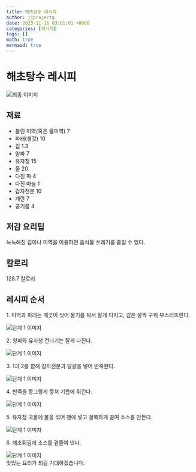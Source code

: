 ```yaml
---
title: 해초탕수 레시피
author: jjprojectg
date: 2023-11-16 03:01:01 +0000
categories: [레시피]
tags: []
math: true
mermaid: true
---
```

<meta name="og:type" content="website"/>
<meta charset="UTF-8"/>
<div class="header">
  <h1>해초탕수 레시피</h1>
</div>

<div class="container my-4">
  <div class="row">
    <div class="col-12 col-md-6">
      <div class="recipe-image">
        <img src="http://www.foodsafetykorea.go.kr/uploadimg/20141118/20141118102023_1416273623333.jpg" class="step-image" alt="최종 이미지"/>
      </div>
    </div>
    <div class="col-12 col-md-6">
      <div class="ingredients">
        <h2>재료</h2>
        <ul class="card">
          <li> 불린 미역(혹은 물미역) 7 </li>
          <li>  파래(생것) 10 </li>
          <li>  김 1.3 </li>
          <li>  양파 7 </li>
          <li>  유자청 15 </li>
          <li>  물 20 </li>
          <li>  다진 파 4 </li>
          <li>  다진 마늘 1 </li>
          <li>  감자전분 10 </li>
          <li>  계란 7 </li>
          <li>  콩기름 4 </li>
</ul>
      </div>
    </div>
    <div class="col-12 col-md-6">
      <div class="ingredients">
        <h2>저감 요리팁</h2>
        <div class="card"> 
          <p>
            눅눅해진 김이나 미역을 이용하면 음식물 쓰레기를 줄일 수 있다.
          </p>
        </div>
      </div>
      <div class="ingredients">
        <h2>칼로리</h2>
        <div class="card"> 
          <p>
            128.7 칼로리
          </p>
        </div>
      </div>
    </div>
  </div>

  <h2 class="my-4">레시피 순서</h2>
  <div class="card recipe-card">
    <div class="card-body recipe-step">
      <p class="card-text step-description">1. 미역과 파래는 깨끗이 씻어 물기를 짜서 잘게 다지고, 김은 살짝 구워 부스러뜨린다.</p>
      <img src="http://www.foodsafetykorea.go.kr/uploadimg/cook/757-1.jpg" alt="단계 1 이미지" class="step-image"/>
    </div>
  </div>
  <div class="card recipe-card">
    <div class="card-body recipe-step">
      <p class="card-text step-description">2. 양파와 유자청 건더기는 잘게 다진다.</p>
      <img src="http://www.foodsafetykorea.go.kr/uploadimg/cook/757-2.jpg" alt="단계 1 이미지" class="step-image"/>
    </div>
  </div>
  <div class="card recipe-card">
    <div class="card-body recipe-step">
      <p class="card-text step-description">3. 1과 2를 합해 감자전분과 달걀을 넣어 반죽한다.</p>
      <img src="http://www.foodsafetykorea.go.kr/uploadimg/cook/757-3.jpg" alt="단계 1 이미지" class="step-image"/>
    </div>
  </div>
  <div class="card recipe-card">
    <div class="card-body recipe-step">
      <p class="card-text step-description">4. 반죽을 동그랗게 뭉쳐 기름에 튀긴다.</p>
      <img src="http://www.foodsafetykorea.go.kr/uploadimg/cook/757-4.jpg" alt="단계 1 이미지" class="step-image"/>
    </div>
  </div>
  <div class="card recipe-card">
    <div class="card-body recipe-step">
      <p class="card-text step-description">5. 유자청 국물에 물을 섞어 팬에 넣고 걸쭉하게 끓여 소스를 만든다.</p>
      <img src="http://www.foodsafetykorea.go.kr/uploadimg/cook/757-5.jpg" alt="단계 1 이미지" class="step-image"/>
    </div>
  </div>
  <div class="card recipe-card">
    <div class="card-body recipe-step">
      <p class="card-text step-description">6. 해초튀김에 소스를 곁들여 낸다.</p>
      <img src="http://www.foodsafetykorea.go.kr/uploadimg/cook/757-6.jpg" alt="단계 1 이미지" class="step-image"/>
    </div>
  </div>

</div>
맛있는 요리가 되길 기대하겠습니다.
